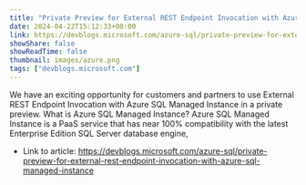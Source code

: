 ```yaml
---
title: "Private Preview for External REST Endpoint Invocation with Azure SQL Managed Instance"
date: 2024-04-22T15:12:33+00:00
link: https://devblogs.microsoft.com/azure-sql/private-preview-for-external-rest-endpoint-invocation-with-azure-sql-managed-instance
showShare: false
showReadTime: false
thumbnail: images/azure.png
tags: ["devblogs.microsoft.com"]
---
```

We have an exciting opportunity for customers and partners to use External REST Endpoint Invocation with Azure SQL Managed Instance in a private preview. What is Azure SQL Managed Instance? Azure SQL Managed Instance is a PaaS service that has near 100% compatibility with the latest Enterprise Edition SQL Server database engine,

- Link to article: https://devblogs.microsoft.com/azure-sql/private-preview-for-external-rest-endpoint-invocation-with-azure-sql-managed-instance